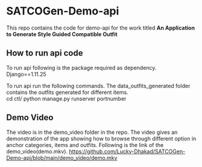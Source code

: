 # SATCOGen-Demo-api
This repo contains the code for demo-api for the work titled **An Application to Generate Style Guided Compatible Outfit** 

## How to run api code
To run api following is the package required as dependency. \
Django==1.11.25

To run api run the following commands. The data_outfits_generated folder contains the outfits generated for different items.\
cd ctl/
python manage.py runserver portnumber

## Demo Video
The video is in the demo_video folder in the repo. The video gives an demonstration of the app showing how to browse through different option in anchor categories, items and outfits. 
Following is the link of the demo_video(demo.mkv). 
https://github.com/Lucky-Dhakad/SATCOGen-Demo-api/blob/main/demo_video/demo.mkv
